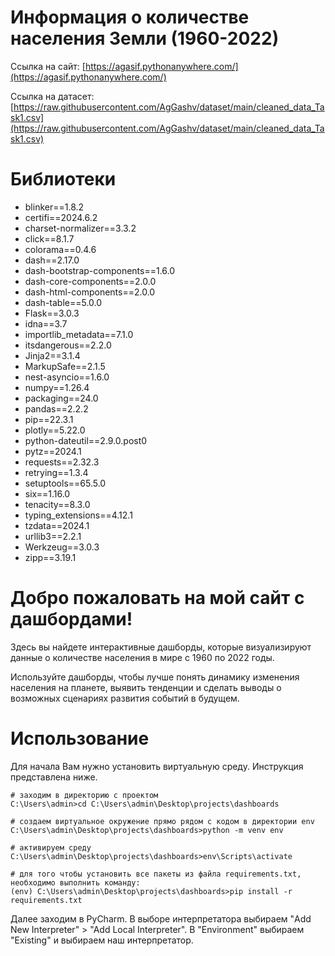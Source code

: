 Информация о количестве населения Земли (1960-2022)
=============

Ссылка на сайт: [https://agasif.pythonanywhere.com/](https://agasif.pythonanywhere.com/)

Ссылка на датасет: [https://raw.githubusercontent.com/AgGashv/dataset/main/cleaned_data_Task1.csv](https://raw.githubusercontent.com/AgGashv/dataset/main/cleaned_data_Task1.csv)

# Библиотеки
- blinker==1.8.2
- certifi==2024.6.2
- charset-normalizer==3.3.2
- click==8.1.7
- colorama==0.4.6
- dash==2.17.0
- dash-bootstrap-components==1.6.0
- dash-core-components==2.0.0
- dash-html-components==2.0.0
- dash-table==5.0.0
- Flask==3.0.3
- idna==3.7
- importlib_metadata==7.1.0
- itsdangerous==2.2.0
- Jinja2==3.1.4
- MarkupSafe==2.1.5
- nest-asyncio==1.6.0
- numpy==1.26.4
- packaging==24.0
- pandas==2.2.2
- pip==22.3.1
- plotly==5.22.0
- python-dateutil==2.9.0.post0
- pytz==2024.1
- requests==2.32.3
- retrying==1.3.4
- setuptools==65.5.0
- six==1.16.0
- tenacity==8.3.0
- typing_extensions==4.12.1
- tzdata==2024.1
- urllib3==2.2.1
- Werkzeug==3.0.3
- zipp==3.19.1

# Добро пожаловать на мой сайт с дашбордами!
Здесь вы найдете интерактивные дашборды, которые визуализируют данные о количестве населения в мире с 1960 по 2022 годы.

Используйте дашборды, чтобы лучше понять динамику изменения населения на планете, выявить тенденции и сделать выводы о возможных сценариях развития событий в будущем.

# Использование
Для начала Вам нужно установить виртуальную среду. Инструкция представлена ниже.
```
# заходим в директорию с проектом
C:\Users\admin>cd C:\Users\admin\Desktop\projects\dashboards

# создаем виртуальное окружение прямо рядом с кодом в директории env
C:\Users\admin\Desktop\projects\dashboards>python -m venv env

# активируем среду
C:\Users\admin\Desktop\projects\dashboards>env\Scripts\activate

# для того чтобы установить все пакеты из файла requirements.txt, необходимо выполнить команду:
(env) C:\Users\admin\Desktop\projects\dashboards>pip install -r requirements.txt
```
Далее заходим в PyCharm. В выборе интерпретатора выбираем "Add New Interpreter" > "Add Local Interpreter". 
В "Environment" выбираем "Existing" и выбираем наш интерпретатор.
